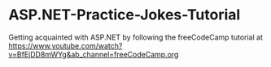 # ASP.NET-Practice-Jokes-Tutorial
 Getting acquainted with ASP.NET by following the freeCodeCamp tutorial at https://www.youtube.com/watch?v=BfEjDD8mWYg&ab_channel=freeCodeCamp.org
